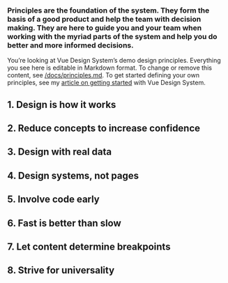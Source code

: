 ### Principles are the foundation of the system. They form the basis of a good product and help the team with decision making. They are here to guide you and your team when working with the myriad parts of the system and help you do better and more informed decisions.

You’re looking at Vue Design System’s demo design principles. Everything you see here is editable in Markdown format. To change or remove this content, see [/docs/principles.md](https://github.com/viljamis/vue-design-system/blob/master/docs/principles.md). To get started defining your own principles, see my [article on getting started](https://viljamis.com/2018/vue-design-system/) with Vue Design System.

## 1. Design is how it works

## 2. Reduce concepts to increase confidence

## 3. Design with real data

## 4. Design systems, not pages

## 5. Involve code early

## 6. Fast is better than slow

## 7. Let content determine breakpoints

## 8. Strive for universality
